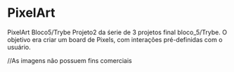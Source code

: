 # PixelArt
PixelArt Bloco5/Trybe
Projeto2 da śerie de 3 projetos final bloco_5/Trybe.
O objetivo era criar um board de Pixels, com interações pré-definidas com o usuário.

//As imagens não possuem fins comerciais
